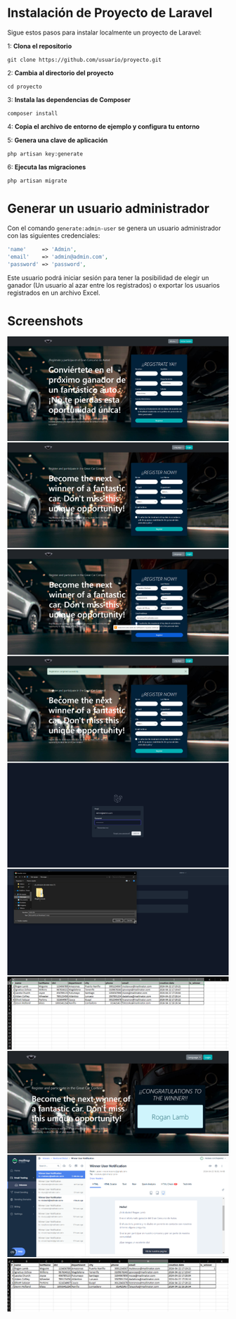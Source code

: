 
# Instalación de Proyecto de Laravel

Sigue estos pasos para instalar localmente un proyecto de Laravel:

1: **Clona el repositorio**

```
git clone https://github.com/usuario/proyecto.git
```

2: **Cambia al directorio del proyecto**

```
cd proyecto
```

3: **Instala las dependencias de Composer**

```
composer install
```

4: **Copia el archivo de entorno de ejemplo y configura tu entorno**

5: **Genera una clave de aplicación**

```
php artisan key:generate
```

6: **Ejecuta las migraciones**

```
php artisan migrate
```


# Generar un usuario administrador

Con el comando `generate:admin-user` se genera un usuario administrador con las siguientes credenciales:

```php
'name'     => 'Admin',
'email'    => 'admin@admin.com',
'password' => 'password',
```

Este usuario podrá iniciar sesión para tener la posibilidad de elegir un ganador (Un usuario al azar entre los registrados) o exportar los usuarios registrados en un archivo Excel.

# Screenshots

![Calendar 1](public/images/Screenshots/S1.png)
![Calendar 2](public/images/Screenshots/S2.png)
![Calendar 3](public/images/Screenshots/S3.png)
![Calendar 4](public/images/Screenshots/S4.png)
![Calendar 5](public/images/Screenshots/S5.png)
![Calendar 6](public/images/Screenshots/S6.png)
![Calendar 7](public/images/Screenshots/S7.png)
![Calendar 8](public/images/Screenshots/S8.png)
![Calendar 9](public/images/Screenshots/S9.png)
![Calendar 10](public/images/Screenshots/S10.png)
